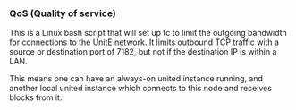 ### QoS (Quality of service) ###

This is a Linux bash script that will set up tc to limit the outgoing bandwidth for connections to the UnitE network. It limits outbound TCP traffic with a source or destination port of 7182, but not if the destination IP is within a LAN.

This means one can have an always-on united instance running, and another local united instance which connects to this node and receives blocks from it.

